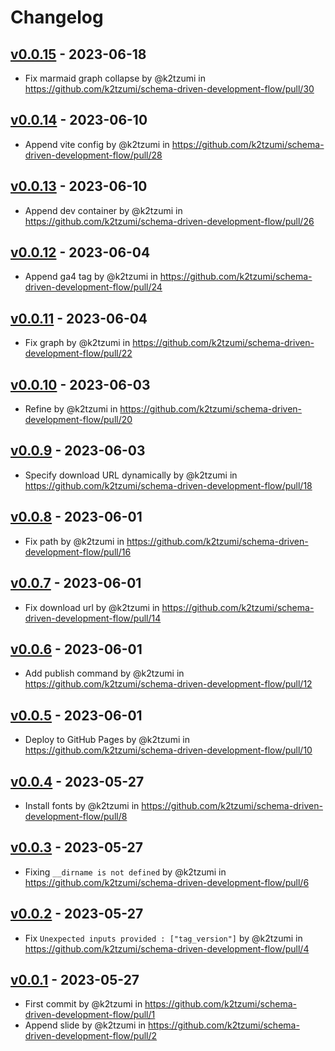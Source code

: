 # Changelog

## [v0.0.15](https://github.com/k2tzumi/schema-driven-development-flow/compare/v0.0.14...v0.0.15) - 2023-06-18
- Fix marmaid graph collapse by @k2tzumi in https://github.com/k2tzumi/schema-driven-development-flow/pull/30

## [v0.0.14](https://github.com/k2tzumi/schema-driven-development-flow/compare/v0.0.13...v0.0.14) - 2023-06-10
- Append vite config by @k2tzumi in https://github.com/k2tzumi/schema-driven-development-flow/pull/28

## [v0.0.13](https://github.com/k2tzumi/schema-driven-development-flow/compare/v0.0.12...v0.0.13) - 2023-06-10
- Append dev container by @k2tzumi in https://github.com/k2tzumi/schema-driven-development-flow/pull/26

## [v0.0.12](https://github.com/k2tzumi/schema-driven-development-flow/compare/v0.0.11...v0.0.12) - 2023-06-04
- Append ga4 tag by @k2tzumi in https://github.com/k2tzumi/schema-driven-development-flow/pull/24

## [v0.0.11](https://github.com/k2tzumi/schema-driven-development-flow/compare/v0.0.10...v0.0.11) - 2023-06-04
- Fix graph by @k2tzumi in https://github.com/k2tzumi/schema-driven-development-flow/pull/22

## [v0.0.10](https://github.com/k2tzumi/schema-driven-development-flow/compare/v0.0.9...v0.0.10) - 2023-06-03
- Refine by @k2tzumi in https://github.com/k2tzumi/schema-driven-development-flow/pull/20

## [v0.0.9](https://github.com/k2tzumi/schema-driven-development-flow/compare/v0.0.8...v0.0.9) - 2023-06-03
- Specify download URL dynamically by @k2tzumi in https://github.com/k2tzumi/schema-driven-development-flow/pull/18

## [v0.0.8](https://github.com/k2tzumi/schema-driven-development-flow/compare/v0.0.7...v0.0.8) - 2023-06-01
- Fix path by @k2tzumi in https://github.com/k2tzumi/schema-driven-development-flow/pull/16

## [v0.0.7](https://github.com/k2tzumi/schema-driven-development-flow/compare/v0.0.6...v0.0.7) - 2023-06-01
- Fix download url by @k2tzumi in https://github.com/k2tzumi/schema-driven-development-flow/pull/14

## [v0.0.6](https://github.com/k2tzumi/schema-driven-development-flow/compare/v0.0.5...v0.0.6) - 2023-06-01
- Add publish command by @k2tzumi in https://github.com/k2tzumi/schema-driven-development-flow/pull/12

## [v0.0.5](https://github.com/k2tzumi/schema-driven-development-flow/compare/v0.0.4...v0.0.5) - 2023-06-01
- Deploy to GitHub Pages by @k2tzumi in https://github.com/k2tzumi/schema-driven-development-flow/pull/10

## [v0.0.4](https://github.com/k2tzumi/schema-driven-development-flow/compare/v0.0.3...v0.0.4) - 2023-05-27
- Install fonts by @k2tzumi in https://github.com/k2tzumi/schema-driven-development-flow/pull/8

## [v0.0.3](https://github.com/k2tzumi/schema-driven-development-flow/compare/v0.0.2...v0.0.3) - 2023-05-27
- Fixing `__dirname is not defined` by @k2tzumi in https://github.com/k2tzumi/schema-driven-development-flow/pull/6

## [v0.0.2](https://github.com/k2tzumi/schema-driven-development-flow/compare/v0.0.1...v0.0.2) - 2023-05-27
- Fix `Unexpected inputs provided : ["tag_version"]` by @k2tzumi in https://github.com/k2tzumi/schema-driven-development-flow/pull/4

## [v0.0.1](https://github.com/k2tzumi/schema-driven-development-flow/commits/v0.0.1) - 2023-05-27
- First commit by @k2tzumi in https://github.com/k2tzumi/schema-driven-development-flow/pull/1
- Append slide by @k2tzumi in https://github.com/k2tzumi/schema-driven-development-flow/pull/2
